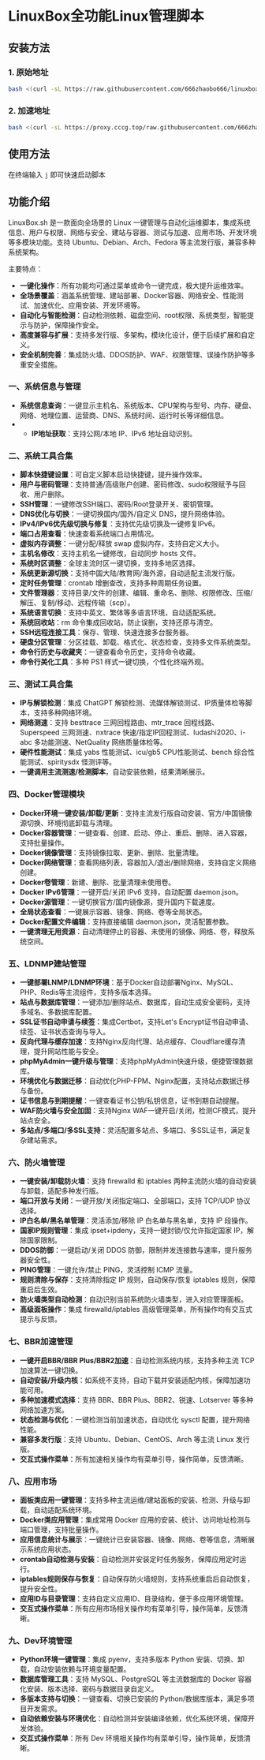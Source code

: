 # LinuxBox全功能Linux管理脚本
## 安装方法
### 1. 原始地址
```bash
bash <(curl -sL https://raw.githubusercontent.com/666zhaobo666/linuxbox-sh/main/LinuxBox.sh)
```
### 2. 加速地址
```bash
bash <(curl -sL https://proxy.cccg.top/raw.githubusercontent.com/666zhaobo666/linuxbox-sh/main/LinuxBox.sh)
```
## 使用方法
在终端输入 `j` 即可快速启动脚本


## 功能介绍

LinuxBox.sh 是一款面向全场景的 Linux 一键管理与自动化运维脚本，集成系统信息、用户与权限、网络与安全、建站与容器、测试与加速、应用市场、开发环境等多模块功能。支持 Ubuntu、Debian、Arch、Fedora 等主流发行版，兼容多种系统架构。

主要特点：
- **一键化操作**：所有功能均可通过菜单或命令一键完成，极大提升运维效率。
- **全场景覆盖**：涵盖系统管理、建站部署、Docker容器、网络安全、性能测试、加速优化、应用安装、开发环境等。
- **自动化与智能检测**：自动检测依赖、磁盘空间、root权限、系统类型，智能提示与防护，保障操作安全。
- **高度兼容与扩展**：支持多发行版、多架构，模块化设计，便于后续扩展和自定义。
- **安全机制完善**：集成防火墙、DDOS防护、WAF、权限管理、误操作防护等多重安全措施。

### 一、系统信息与管理

- **系统信息查询**：一键显示主机名、系统版本、CPU架构与型号、内存、硬盘、网络、地理位置、运营商、DNS、系统时间、运行时长等详细信息。
- - **IP地址获取**：支持公网/本地 IP、IPv6 地址自动识别。


### 二、系统工具合集

- **脚本快捷键设置**：可自定义脚本启动快捷键，提升操作效率。
- **用户与密码管理**：支持普通/高级账户创建、密码修改、sudo权限赋予与回收、用户删除。
- **SSH管理**：一键修改SSH端口、密码/Root登录开关、密钥管理。
- **DNS优化与切换**：一键切换国内/国外/自定义 DNS，提升网络体验。
- **IPv4/IPv6优先级切换与修复**：支持优先级切换及一键修复IPv6。
- **端口占用查看**：快速查看系统端口占用情况。
- **虚拟内存调整**：一键分配/释放 swap 虚拟内存，支持自定义大小。
- **主机名修改**：支持主机名一键修改，自动同步 hosts 文件。
- **系统时区调整**：全球主流时区一键切换，支持多地区选择。
- **系统更新源切换**：支持中国大陆/教育网/海外源，自动适配主流发行版。
- **定时任务管理**：crontab 增删查改，支持多种周期任务设置。
- **文件管理器**：支持目录/文件的创建、编辑、重命名、删除、权限修改、压缩/解压、复制/移动、远程传输（scp）。
- **系统语言切换**：支持中英文、繁体等多语言环境，自动适配系统。
- **系统回收站**：rm 命令集成回收站，防止误删，支持还原与清空。
- **SSH远程连接工具**：保存、管理、快速连接多台服务器。
- **硬盘分区管理**：分区挂载、卸载、格式化、状态检查，支持多文件系统类型。
- **命令行历史与收藏夹**：一键查看命令历史，支持命令收藏。
- **命令行美化工具**：多种 PS1 样式一键切换，个性化终端外观。

### 三、测试工具合集

- **IP与解锁检测**：集成 ChatGPT 解锁检测、流媒体解锁测试、IP质量体检等脚本，支持多种网络环境。
- **网络测速**：支持 besttrace 三网回程路由、mtr_trace 回程线路、Superspeed 三网测速、nxtrace 快速/指定IP回程测试、ludashi2020、i-abc 多功能测速、NetQuality 网络质量体检等。
- **硬件性能测试**：集成 yabs 性能测试、icu/gb5 CPU性能测试、bench 综合性能测试、spiritysdx 怪测评等。
- **一键调用主流测速/检测脚本**，自动安装依赖，结果清晰展示。

### 四、Docker管理模块

- **Docker环境一键安装/卸载/更新**：支持主流发行版自动安装、官方/中国镜像源切换、环境彻底卸载与清理。
- **Docker容器管理**：一键查看、创建、启动、停止、重启、删除、进入容器，支持批量操作。
- **Docker镜像管理**：支持镜像拉取、更新、删除、批量清理。
- **Docker网络管理**：查看网络列表，容器加入/退出/删除网络，支持自定义网络创建。
- **Docker卷管理**：新建、删除、批量清理未使用卷。
- **Docker IPv6管理**：一键开启/关闭 IPv6 支持，自动配置 daemon.json。
- **Docker源管理**：一键切换官方/国内镜像源，提升国内下载速度。
- **全局状态查看**：一键展示容器、镜像、网络、卷等全局状态。
- **Docker配置文件编辑**：支持直接编辑 daemon.json，灵活配置参数。
- **一键清理无用资源**：自动清理停止的容器、未使用的镜像、网络、卷，释放系统空间。

### 五、LDNMP建站管理

- **一键部署LNMP/LDNMP环境**：基于Docker自动部署Nginx、MySQL、PHP、Redis等主流组件，支持多版本选择。
- **站点与数据库管理**：一键添加/删除站点、数据库，自动生成安全密码，支持多域名、多数据库配置。
- **SSL证书自动申请与续签**：集成Certbot，支持Let's Encrypt证书自动申请、续签、证书状态查询与导入。
- **反向代理与缓存加速**：支持Nginx反向代理、站点缓存、Cloudflare缓存清理，提升网站性能与安全。
- **phpMyAdmin一键升级与管理**：支持phpMyAdmin快速升级，便捷管理数据库。
- **环境优化与数据迁移**：自动优化PHP-FPM、Nginx配置，支持站点数据迁移与备份。
- **证书信息与到期提醒**：一键查看证书公钥/私钥信息，证书到期自动提醒。
- **WAF防火墙与安全加固**：支持Nginx WAF一键开启/关闭，检测CF模式，提升站点安全。
- **多站点/多端口/多SSL支持**：灵活配置多站点、多端口、多SSL证书，满足复杂建站需求。

### 六、防火墙管理

- **一键安装/卸载防火墙**：支持 firewalld 和 iptables 两种主流防火墙的自动安装与卸载，适配多种发行版。
- **端口开放与关闭**：一键开放/关闭指定端口、全部端口，支持 TCP/UDP 协议选择。
- **IP白名单/黑名单管理**：灵活添加/移除 IP 白名单与黑名单，支持 IP 段操作。
- **国家IP规则管理**：集成 ipset+ipdeny，支持一键封锁/仅允许指定国家 IP，解除国家限制。
- **DDOS防御**：一键启动/关闭 DDOS 防御，限制并发连接数与速率，提升服务器安全性。
- **PING管理**：一键允许/禁止 PING，灵活控制 ICMP 流量。
- **规则清除与保存**：支持清除指定 IP 规则，自动保存/恢复 iptables 规则，保障重启后生效。
- **防火墙类型自动检测**：自动识别当前系统防火墙类型，进入对应管理面板。
- **高级面板操作**：集成 firewalld/iptables 高级管理菜单，所有操作均有交互式提示与反馈。

### 七、BBR加速管理

- **一键开启BBR/BBR Plus/BBR2加速**：自动检测系统内核，支持多种主流 TCP 加速算法一键切换。
- **自动安装/升级内核**：如系统不支持，自动下载并安装适配内核，保障加速功能可用。
- **多种加速模式选择**：支持 BBR、BBR Plus、BBR2、锐速、Lotserver 等多种网络加速方案。
- **状态检测与优化**：一键检测当前加速状态，自动优化 sysctl 配置，提升网络性能。
- **兼容多发行版**：支持 Ubuntu、Debian、CentOS、Arch 等主流 Linux 发行版。
- **交互式操作菜单**：所有加速相关操作均有菜单引导，操作简单，反馈清晰。

### 八、应用市场

- **面板类应用一键管理**：支持多种主流运维/建站面板的安装、检测、升级与卸载，自动适配系统环境。
- **Docker类应用管理**：集成常用 Docker 应用的安装、统计、访问地址检测与端口管理，支持批量操作。
- **应用信息统计与展示**：一键统计已安装容器、镜像、网络、卷等信息，清晰展示系统应用状态。
- **crontab自动检测与安装**：自动检测并安装定时任务服务，保障应用定时运行。
- **iptables规则保存与恢复**：自动保存防火墙规则，支持系统重启后自动恢复，提升安全性。
- **应用ID与目录管理**：支持自定义应用ID、目录结构，便于多应用环境管理。
- **交互式操作菜单**：所有应用市场相关操作均有菜单引导，操作简单，反馈清晰。

### 九、Dev环境管理

- **Python环境一键管理**：集成 pyenv，支持多版本 Python 安装、切换、卸载，自动安装依赖与环境变量配置。
- **数据库管理工具**：支持 MySQL、PostgreSQL 等主流数据库的 Docker 容器化安装、版本选择、密码与数据目录自定义。
- **多版本支持与切换**：一键查看、切换已安装的 Python/数据库版本，满足多项目开发需求。
- **自动依赖安装与环境优化**：自动检测并安装编译依赖，优化系统环境，保障开发体验。
- **交互式操作菜单**：所有 Dev 环境相关操作均有菜单引导，操作简单，反馈清晰。






